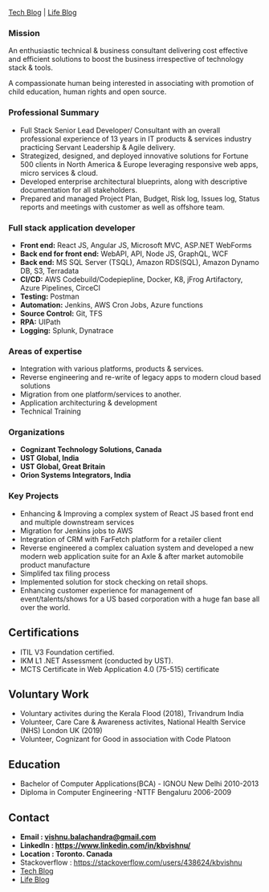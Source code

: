 [Tech Blog](https://tech.kbvishnu.com) | [Life Blog](https://life.kbvishnu.com) 

### Mission 
An enthusiastic technical & business consultant delivering cost effective and efficient
solutions to boost the business irrespective of technology stack & tools.

A compassionate human being interested in associating with promotion of child
education, human rights and open source.

### Professional Summary
- Full Stack Senior Lead Developer/ Consultant with an overall professional experience of 13 years in IT products & services industry
practicing Servant Leadership & Agile delivery.
- Strategized, designed, and deployed innovative solutions for Fortune 500 clients in North America & Europe
leveraging responsive web apps, micro services & cloud.
- Developed enterprise architectural blueprints, along with descriptive documentation for
all stakeholders.
- Prepared and managed Project Plan, Budget, Risk log, Issues log, Status reports and
meetings with customer as well as offshore team.

### Full stack application developer
- **Front end:** React JS, Angular JS, Microsoft MVC, ASP.NET WebForms
- **Back end for front end:** WebAPI, API, Node JS, GraphQL, WCF
- **Back end:** MS SQL Server (TSQL), Amazon RDS(SQL), Amazon Dynamo DB, S3, Terradata
- **CI/CD:** AWS Codebuild/Codepiepline, Docker, K8, jFrog Artifactory, Azure Pipelines, CirceCI
- **Testing:** Postman
- **Automation:** Jenkins, AWS Cron Jobs, Azure functions
- **Source Control:** Git, TFS
- **RPA:** UIPath
- **Logging:** Splunk, Dynatrace 


### Areas of expertise
 - Integration with various platforms, products & services. 
 - Reverse engineering and re-write of legacy apps to modern cloud based solutions
 - Migration from one platform/services to another. 
 - Application architecturing & development
 - Technical Training

### Organizations 
 - **Cognizant Technology Solutions, Canada**  
 - **UST Global, India** 
 - **UST Global, Great Britain**  
 - **Orion Systems Integrators, India**  
  

### Key Projects
  - Enhancing & Improving a complex system of React JS based front end and multiple downstream services
  - Migration for Jenkins jobs to AWS 
  - Integration of CRM with FarFetch platform for a retailer client 
  - Reverse engineered a complex caluation system and developed a new modern web application suite for an Axle & after market automobile product manufacture
  - Simplifed tax filing process 
  - Implemented solution for stock checking on retail shops. 
  - Enhancing customer experience for management of event/talents/shows for a US based corporation with a huge fan base all over the world. 

## Certifications
  - ITIL V3 Foundation certified.
  - IKM L1 .NET Assessment (conducted by UST).
  - MCTS Certificate in Web Application 4.0 (75-515) certificate

## Voluntary Work
  - Voluntary activites during the Kerala Flood (2018), Trivandrum India
  - Volunteer, Care Care & Awareness activites, National Health Service (NHS) London UK (2019)
  - Volunteer, Cognizant for Good in association with Code Platoon
  
## Education 
  - Bachelor of Computer Applications(BCA) - IGNOU New Delhi 2010-2013
  - Diploma in Computer Engineering -NTTF Bengaluru 2006-2009
 

## Contact
  - **Email : vishnu.balachandra@gmail.com**
  - **LinkedIn : https://www.linkedin.com/in/kbvishnu/**
  - **Location : Toronto. Canada**
  - Stackoverflow : https://stackoverflow.com/users/438624/kbvishnu
  - [Tech Blog](https://tech.kbvishnu.com)
  - [Life Blog](https://life.kbvishnu.com) 
  
<!--
**kbvishnu/kbvishnu** is a ✨ _special_ ✨ repository because its `README.md` (this file) appears on your GitHub profile.

Here are some ideas to get you started:

- 🔭 I’m currently working on ...
- 🌱 I’m currently learning ...
- 👯 I’m looking to collaborate on ...
- 🤔 I’m looking for help with ...
- 💬 Ask me about ...
- 📫 How to reach me: ...
- 😄 Pronouns: ...
- ⚡ Fun fact: ...
-->
